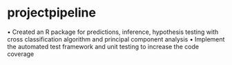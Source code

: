 # projectpipeline


•	Created an R package for predictions, inference, hypothesis testing with cross classification algorithm and principal component analysis
•	Implement the automated test framework and unit testing to increase the code coverage 

